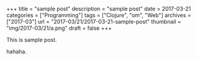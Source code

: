 +++
title = "sample post"
description = "sample post"
date = 2017-03-21
categories = ["Programming"]
tags = ["Clojure", "om", "Web"]
archives = ["2017-03"]
url = "2017-03/21/2017-03-21-sample-post"
thumbnail = "img/2017-03/21/a.png"
draft = false
+++

This is sample post.

<!--more-->

hahaha.

